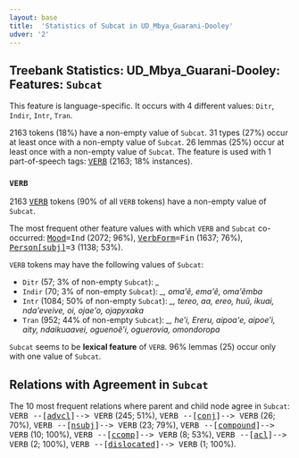 ```yaml
---
layout: base
title:  'Statistics of Subcat in UD_Mbya_Guarani-Dooley'
udver: '2'
---
```


## Treebank Statistics: UD_Mbya_Guarani-Dooley: Features: `Subcat`

This feature is language-specific.
It occurs with 4 different values: `Ditr`, `Indir`, `Intr`, `Tran`.

2163 tokens (18%) have a non-empty value of `Subcat`.
31 types (27%) occur at least once with a non-empty value of `Subcat`.
26 lemmas (25%) occur at least once with a non-empty value of `Subcat`.
The feature is used with 1 part-of-speech tags: <tt><a href="gun_dooley-pos-VERB.html">VERB</a></tt> (2163; 18% instances).

### `VERB`

2163 <tt><a href="gun_dooley-pos-VERB.html">VERB</a></tt> tokens (90% of all `VERB` tokens) have a non-empty value of `Subcat`.

The most frequent other feature values with which `VERB` and `Subcat` co-occurred: <tt><a href="gun_dooley-feat-Mood.html">Mood</a></tt><tt>=Ind</tt> (2072; 96%), <tt><a href="gun_dooley-feat-VerbForm.html">VerbForm</a></tt><tt>=Fin</tt> (1637; 76%), <tt><a href="gun_dooley-feat-Person-subj.html">Person[subj]</a></tt><tt>=3</tt> (1138; 53%).

`VERB` tokens may have the following values of `Subcat`:

* `Ditr` (57; 3% of non-empty `Subcat`): <em>_</em>
* `Indir` (70; 3% of non-empty `Subcat`): <em>_, oma'ẽ, ema'ẽ, oma'ẽmba</em>
* `Intr` (1084; 50% of non-empty `Subcat`): <em>_, tereo, aa, ereo, huũ, ikuai, nda'eveive, oi, ojae'o, ojapyxaka</em>
* `Tran` (952; 44% of non-empty `Subcat`): <em>_, he'i, Ereru, aipoa'e, aipoe'i, aity, ndaikuaavei, oguenoẽ'i, oguerovia, omondoropa</em>

`Subcat` seems to be **lexical feature** of `VERB`. 96% lemmas (25) occur only with one value of `Subcat`.

## Relations with Agreement in `Subcat`

The 10 most frequent relations where parent and child node agree in `Subcat`:
<tt>VERB --[<tt><a href="gun_dooley-dep-advcl.html">advcl</a></tt>]--> VERB</tt> (245; 51%),
<tt>VERB --[<tt><a href="gun_dooley-dep-conj.html">conj</a></tt>]--> VERB</tt> (26; 70%),
<tt>VERB --[<tt><a href="gun_dooley-dep-nsubj.html">nsubj</a></tt>]--> VERB</tt> (23; 79%),
<tt>VERB --[<tt><a href="gun_dooley-dep-compound.html">compound</a></tt>]--> VERB</tt> (10; 100%),
<tt>VERB --[<tt><a href="gun_dooley-dep-ccomp.html">ccomp</a></tt>]--> VERB</tt> (8; 53%),
<tt>VERB --[<tt><a href="gun_dooley-dep-acl.html">acl</a></tt>]--> VERB</tt> (2; 100%),
<tt>VERB --[<tt><a href="gun_dooley-dep-dislocated.html">dislocated</a></tt>]--> VERB</tt> (1; 100%).

